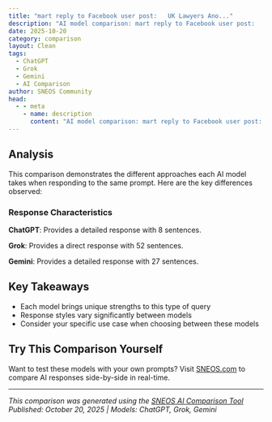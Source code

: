 ```yaml
---
title: "mart reply to Facebook user post:   UK Lawyers Ano..."
description: "AI model comparison: mart reply to Facebook user post:   UK Lawyers Anonymous participant   · Yesterday at 11:28   · Hi, ..."
date: 2025-10-20
category: comparison
layout: Clean
tags:
  - ChatGPT
  - Grok
  - Gemini
  - AI Comparison
author: SNEOS Community
head:
  - - meta
    - name: description
      content: "AI model comparison: mart reply to Facebook user post:   UK Lawyers Anonymous participant   · Yesterday at 11:28   · Hi, I’m hoping for some ..."
---
```


<ChatComparison
  title="mart reply to Facebook user post: &#10;&#10;UK Lawyers&#10;Ano..."
  prompt="mart reply to Facebook user post: &#10;&#10;UK Lawyers&#10;Anonymous participant&#10;  ·&#10;Yesterday at 11:28&#10;  ·&#10;Hi, I’m hoping for some advice regarding a legal complaint involving both the police and the media..&#10;A documentary was recently aired that included footage clearly identifying my home, location, and use of our CCTV without my consent or any safeguarding measures even pinpointing our house on a map with a catoon symbol. This has caused a lot of ongoing distress and fear, especially as my family were previously the targets of a serious violent crime. 18 months ago that in all honesty has ruined our life. im a shell of a person I used to be.&#10;No convictions were ever made in that case, the CPS threw it out, so the offenders are still out there. Despite being aware of that, the police allowed footage of our home to be broadcast, making us easily identifiable.&#10;I just want to understand whether this could be something worth pursuing legally, possibly as a data breach, breach of duty of care, or a privacy violation, and whether I should be looking for a solicitor who specialises in police accountability, media law, or both.6 days on im still yet to have a response from the police or the media and luckily the documentary was taken down within 72 hours &#10;Any guidance or experience from anyone who’s dealt with similar would be really appreciated."
  :responses='{
    "ChatGPT": "Hi, I\u2019m really sorry to hear what you and your family have been through\u2014it sounds incredibly distressing. From what you\u2019ve described, there could potentially be grounds to pursue legal action for privacy violations and possibly a data protection breach, especially given the use of your CCTV footage without consent and the identification of your home. It would be advisable to consult a solicitor who specialises in both media law and police accountability, as your case sits at the intersection of these areas. They can help assess whether there was a breach of duty of care by the police and/or unlawful use of personal data by the media. Additionally, you might consider submitting a formal complaint to the police force\u2019s professional standards department and the Independent Office for Police Conduct (IOPC). On the media side, a complaint to Ofcom or the relevant press regulator could also be worthwhile. Given the complexity, a specialist solicitor will be best placed to guide you on next steps and potential remedies. Wishing you strength during this challenging time.",
    "Grok": "I\u0027m so sorry to hear about what you\u0027ve been through\u2014both the original crime and this distressing exposure in the documentary. It sounds incredibly traumatic, and it\u0027s understandable that you\u0027re feeling vulnerable with the offenders still out there. While I\u0027m not a lawyer and this isn\u0027t formal legal advice, I can share some general guidance based on similar cases in the UK to help you decide on next steps. It\u0027s great that the documentary was taken down quickly\u2014that might limit some damages, but it doesn\u0027t erase the breach.\n\n### Potential Legal Angles\nFrom what you\u0027ve described, this could potentially involve:\n- **Privacy Violation/Misuse of Private Information**: Under the Human Rights Act 1998 (Article 8: right to respect for private and family life) and common law, broadcasting identifiable details of your home (especially CCTV footage and a map) without consent could be seen as an intrusion, particularly given your victim status and the lack of anonymization. Courts have awarded damages in cases where media or police expose victims\u0027 locations unnecessarily.\n- **Data Breach (GDPR/UK GDPR)**: If the police or media handled your personal data (like location/CCTV) without proper safeguards, this might qualify as a breach. The police have a duty under data protection laws to protect victims\u0027 info, especially in ongoing cases. You could claim compensation for distress (up to \u00A31,000\u002B in minor cases, more if severe impact is proven).\n- **Breach of Duty of Care/Negligence by Police**: Police owe a duty to protect victims, including not disclosing info that could endanger you. If they knew about the lack of convictions and still allowed the footage, this might form the basis of a claim under the Police Act or for misfeasance in public office. The fact that CPS dropped the case strengthens arguments about vulnerability.\n\nThese aren\u0027t guaranteed wins\u2014success depends on specifics like how the footage was obtained and shared\u2014but many victims have pursued similar claims successfully, especially post-GDPR.\n\n### Next Steps\n1. **Formal Complaints First**: \n   - Contact the police in writing (email or recorded delivery) demanding an explanation and any internal investigation. Escalate to the Independent Office for Police Conduct (IOPC) if unsatisfied\u2014they handle misconduct complaints.\n   - Complain to the broadcaster/media company (e.g., via Ofcom for TV) about the breach. Since it was taken down, push for an apology and confirmation it won\u0027t re-air.\n   - Report the data breach to the Information Commissioner\u0027s Office (ICO) at ico.org.uk/make-a-complaint/data-protection-complaints\u2014they can investigate and fine organizations, plus it supports any compensation claim.\n\n2. **Time Limits**: Act quickly\u2014data breach claims have a 6-year limit from the breach, but privacy claims are often 1-3 years. Document everything: the documentary (screenshots/clips), your distress (e.g., GP notes), and communications.\n\n3. **Seek Specialist Legal Help**:\n   - Look for solicitors experienced in **police accountability/actions against the police** (for the duty of care breach) and **media/privacy law** (for the documentary side). Firms often handle both.\n   - Recommended starting points (based on reputable UK firms specializing in this):\n     - **Duncan Lewis Solicitors**: Experts in breach of privacy rights by police and data protection\u2014 they do legal aid for victims. Contact: duncanlewis.co.uk or 033 3772 0409.\n     - **Irwin Mitchell**: Handle data protection and police negligence claims, including victim compensation. irwinmitchell.com\u2014free initial chat.\n     - **Public Interest Lawyers** or **Hayes Connor**: Good for data breach/GDPR claims against public bodies/media.\n     - Search the Law Society\u0027s \u0022Find a Solicitor\u0022 tool (solicitors.lawsociety.org.uk) with keywords like \u0022police accountability\u0022 \u002B your area, or \u0022media law privacy.\u0022\n   - Many offer \u0022no win, no fee\u0022 for these claims, and Victim Support (victimsupport.org.uk) can refer you to free advice.\n\nIf you\u0027ve got evidence of the fear/distress (therapy, etc.), that\u0027s key for compensation. Hang in there\u2014you\u0027re right to pursue this for accountability and peace of mind. If anyone here has direct experience, I\u0027d love to hear too. Feel free to DM if you need pointers on templates for complaints. Take care.",
    "Gemini": "This sounds like a very distressing situation, and it\u0027s understandable that you\u0027re seeking legal advice. Here\u0027s a breakdown of potential legal avenues you might explore and the types of solicitors who could assist you:\n\n*   **Potential Legal Claims:** Based on your description, several legal claims might be relevant:\n\n    *   **Data Breach:** The use of your CCTV footage and the identification of your home without your consent could constitute a data breach under the UK General Data Protection Regulation (GDPR) and the Data Protection Act 2018. This is especially relevant if the police or media organization didn\u0027t have a lawful basis for processing your personal data (which includes images of your property).\n    *   **Breach of Duty of Care:** You could argue that both the police and the media organization had a duty of care to protect you and your family from harm, especially considering your history as victims of a violent crime. Broadcasting information that made you easily identifiable could be seen as a breach of that duty.\n    *   **Privacy Violation/Misuse of Private Information:** The broadcasting of your home\u0027s image and location could be a violation of your right to privacy under Article 8 of the European Convention on Human Rights, which is incorporated into UK law by the Human Rights Act 1998. This could lead to a claim for misuse of private information.\n    *   **Negligence:** If the police or media acted carelessly and this caused you harm (distress, fear, etc.), you might have a claim for negligence.\n    *   **Harassment:** Depending on the extent and nature of the publication, there might be a claim for harassment.\n\n*   **Types of Solicitors to Consider:** Given the potential legal claims, you would likely benefit from consulting with solicitors specializing in the following areas:\n\n    *   **Media Law:** These solicitors specialize in defamation, privacy, and data protection issues related to publications and broadcasts. They can advise you on your rights regarding the documentary and the media organization\u0027s actions.\n    *   **Police Accountability:** These solicitors handle cases involving police misconduct, negligence, and breaches of duty. They can assess the police\u0027s actions in allowing the footage to be broadcast.\n    *   **Data Protection Law:** Specialists in data protection can advise you on whether a data breach occurred and help you pursue a claim against the responsible parties.\n    *   **Civil Liberties/Human Rights:** Solicitors specializing in human rights can advise you on claims under the Human Rights Act, particularly regarding your right to privacy.\n\n*   **Next Steps:**\n\n    *   **Consult with Solicitors:** It\u0027s crucial to seek legal advice from solicitors specializing in the areas mentioned above. Many offer initial consultations for free or a reduced fee.\n    *   **Gather Evidence:** Compile any evidence you have, such as recordings of the documentary, correspondence with the police or media, and medical records documenting the distress you\u0027ve experienced.\n    *   **Consider a Complaint:** If you haven\u0027t already, consider filing a formal complaint with the police and the media organization involved.\n    *   **Limitation Periods:** Be aware that legal claims have time limits (limitation periods). It\u0027s essential to act promptly to avoid missing the deadline for filing a claim.\n\nIt\u0027s positive that the documentary was taken down relatively quickly. However, the distress and fear you\u0027ve experienced are significant, and you have the right to explore legal options. Seeking professional legal advice is the best way to determine the strength of your potential claims and the best course of action.\n\nTo find solicitors, you can use resources like The Law Society website or search online directories. Look for firms with expertise in the areas mentioned above and check their client reviews and testimonials.\n"
  }'
  published-date="18:37"
/>

## Analysis

This comparison demonstrates the different approaches each AI model takes when responding to the same prompt. Here are the key differences observed:

### Response Characteristics

**ChatGPT**: Provides a detailed response with 8 sentences. 

**Grok**: Provides a direct response with 52 sentences. 

**Gemini**: Provides a detailed response with 27 sentences. 

## Key Takeaways

- Each model brings unique strengths to this type of query
- Response styles vary significantly between models
- Consider your specific use case when choosing between these models

## Try This Comparison Yourself

Want to test these models with your own prompts? Visit [SNEOS.com](https://sneos.com) to compare AI responses side-by-side in real-time.

---

*This comparison was generated using the [SNEOS AI Comparison Tool](https://sneos.com)*
*Published: October 20, 2025 | Models: ChatGPT, Grok, Gemini*
